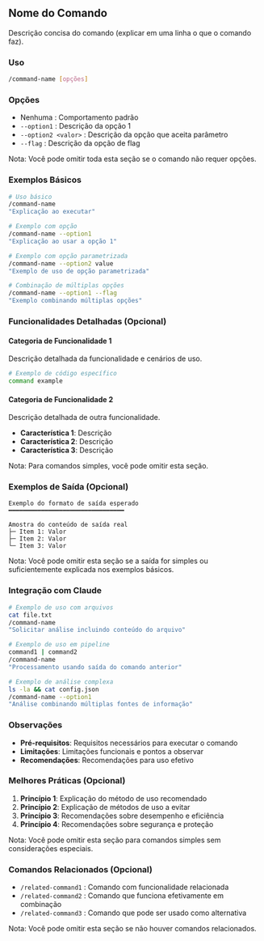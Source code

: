 ## Nome do Comando

Descrição concisa do comando (explicar em uma linha o que o comando faz).

<!--
Notas para usar o template:
- Seções obrigatórias: Título, Descrição, Uso, Exemplos Básicos, Integração com Claude, Observações
- Seções opcionais: Opções, Funcionalidades Detalhadas, Exemplos de Saída, Melhores Práticas, Comandos Relacionados
- Use apenas as seções necessárias de acordo com a complexidade do comando
-->

### Uso

```bash
/command-name [opções]
```

### Opções

- Nenhuma : Comportamento padrão
- `--option1` : Descrição da opção 1
- `--option2 <valor>` : Descrição da opção que aceita parâmetro
- `--flag` : Descrição da opção de flag

Nota: Você pode omitir toda esta seção se o comando não requer opções.

### Exemplos Básicos

```bash
# Uso básico
/command-name
"Explicação ao executar"

# Exemplo com opção
/command-name --option1
"Explicação ao usar a opção 1"

# Exemplo com opção parametrizada
/command-name --option2 value
"Exemplo de uso de opção parametrizada"

# Combinação de múltiplas opções
/command-name --option1 --flag
"Exemplo combinando múltiplas opções"
```

### Funcionalidades Detalhadas (Opcional)

#### Categoria de Funcionalidade 1

Descrição detalhada da funcionalidade e cenários de uso.

```bash
# Exemplo de código específico
command example
```

#### Categoria de Funcionalidade 2

Descrição detalhada de outra funcionalidade.

- **Característica 1**: Descrição
- **Característica 2**: Descrição
- **Característica 3**: Descrição

Nota: Para comandos simples, você pode omitir esta seção.

### Exemplos de Saída (Opcional)

```
Exemplo do formato de saída esperado
━━━━━━━━━━━━━━━━━━━━━━━━━━━━━━━━

Amostra do conteúdo de saída real
├─ Item 1: Valor
├─ Item 2: Valor
└─ Item 3: Valor
```

Nota: Você pode omitir esta seção se a saída for simples ou suficientemente explicada nos exemplos básicos.

### Integração com Claude

```bash
# Exemplo de uso com arquivos
cat file.txt
/command-name
"Solicitar análise incluindo conteúdo do arquivo"

# Exemplo de uso em pipeline
command1 | command2
/command-name
"Processamento usando saída do comando anterior"

# Exemplo de análise complexa
ls -la && cat config.json
/command-name --option1
"Análise combinando múltiplas fontes de informação"
```

### Observações

- **Pré-requisitos**: Requisitos necessários para executar o comando
- **Limitações**: Limitações funcionais e pontos a observar
- **Recomendações**: Recomendações para uso efetivo

### Melhores Práticas (Opcional)

1. **Princípio 1**: Explicação do método de uso recomendado
2. **Princípio 2**: Explicação de métodos de uso a evitar
3. **Princípio 3**: Recomendações sobre desempenho e eficiência
4. **Princípio 4**: Recomendações sobre segurança e proteção

Nota: Você pode omitir esta seção para comandos simples sem considerações especiais.

### Comandos Relacionados (Opcional)

- `/related-command1` : Comando com funcionalidade relacionada
- `/related-command2` : Comando que funciona efetivamente em combinação
- `/related-command3` : Comando que pode ser usado como alternativa

Nota: Você pode omitir esta seção se não houver comandos relacionados.

